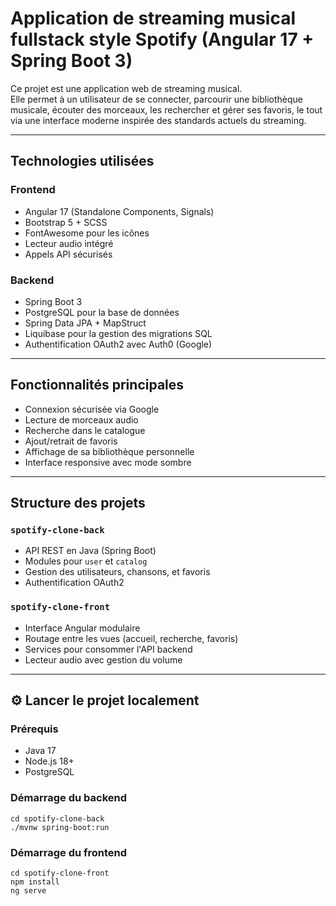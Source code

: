# Application de streaming musical fullstack style Spotify (Angular 17 + Spring Boot 3)

Ce projet est une application web de streaming musical.  
Elle permet à un utilisateur de se connecter, parcourir une bibliothèque musicale, écouter des morceaux, les rechercher et gérer ses favoris, le tout via une interface moderne inspirée des standards actuels du streaming.

---

## Technologies utilisées

### Frontend
- Angular 17 (Standalone Components, Signals)
- Bootstrap 5 + SCSS
- FontAwesome pour les icônes
- Lecteur audio intégré
- Appels API sécurisés

### Backend
- Spring Boot 3
- PostgreSQL pour la base de données
- Spring Data JPA + MapStruct
- Liquibase pour la gestion des migrations SQL
- Authentification OAuth2 avec Auth0 (Google)

---

## Fonctionnalités principales

- Connexion sécurisée via Google
- Lecture de morceaux audio
- Recherche dans le catalogue
- Ajout/retrait de favoris
- Affichage de sa bibliothèque personnelle
- Interface responsive avec mode sombre

---

## Structure des projets

### `spotify-clone-back`
- API REST en Java (Spring Boot)
- Modules pour `user` et `catalog`
- Gestion des utilisateurs, chansons, et favoris
- Authentification OAuth2

### `spotify-clone-front`
- Interface Angular modulaire
- Routage entre les vues (accueil, recherche, favoris)
- Services pour consommer l'API backend
- Lecteur audio avec gestion du volume

---

## ⚙️ Lancer le projet localement

### Prérequis
- Java 17
- Node.js 18+
- PostgreSQL

### Démarrage du backend
```
cd spotify-clone-back
./mvnw spring-boot:run
```

### Démarrage du frontend
```
cd spotify-clone-front
npm install
ng serve
```
